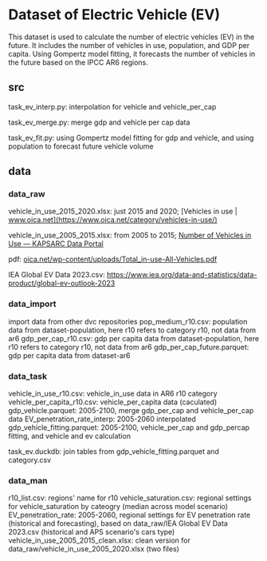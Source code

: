 # Dataset of Electric Vehicle (EV)
This dataset is used to calculate the number of electric vehicles (EV) in the future. It includes the number of vehicles in use, population, and GDP per capita. Using Gompertz model fitting, it forecasts the number of vehicles in the future based on the IPCC AR6 regions.

## src
task_ev_interp.py: interpolation for vehicle and vehicle_per_cap

task_ev_merge.py: merge gdp and vehicle per cap data

task_ev_fit.py: using Gompertz model fitting for gdp and vehicle, and using population to forecast future vehicle volume

## data

### data_raw

vehicle_in_use_2015_2020.xlsx: just 2015 and 2020; [Vehicles in use | www.oica.net](https://www.oica.net/category/vehicles-in-use/)

vehicle_in_use_2005_2015.xlsx: from 2005 to 2015; [Number of Vehicles in Use — KAPSARC Data Portal](https://datasource.kapsarc.org/explore/dataset/number-of-vehicles-in-use/information/?disjunctive.regions_countries)

pdf: [oica.net/wp-content/uploads/Total_in-use-All-Vehicles.pdf](https://www.oica.net/wp-content/uploads/Total_in-use-All-Vehicles.pdf)

IEA Global EV Data 2023.csv: https://www.iea.org/data-and-statistics/data-product/global-ev-outlook-2023

### data_import
import data from other dvc repositories
pop_medium_r10.csv: population data from dataset-population, here r10 refers to category r10, not data from ar6
gdp_per_cap_r10.csv: gdp per capita data from dataset-population, here r10 refers to category r10, not data from ar6
gdp_per_cap_future.parquet: gdp per capita data from dataset-ar6

### data_task
vehicle_in_use_r10.csv: vehicle_in_use data in AR6 r10 category
vehicle_per_capita_r10.csv: vehicle_per_capita data (caculated)
gdp_vehicle.parquet: 2005-2100, merge gdp_per_cap and vehicle_per_cap data
EV_penetration_rate_interp: 2005-2060 interpolated
gdp_vehicle_fitting.parquet: 2005-2100, vehicle_per_cap and gdp_percap fitting, and vehicle and ev calculation

task_ev.duckdb: join tables from gdp_vehicle_fitting.parquet and category.csv

### data_man
r10_list.csv: regions' name for r10
vehicle_saturation.csv: regional settings for vehicle_saturation by cateogry (median across model scenario)
EV_penetration_rate: 2005-2060, regional settings for EV penetration rate (historical and forecasting), based on data_raw/IEA Global EV Data 2023.csv (historical and APS scenario's cars type)
vehicle_in_use_2005_2015_clean.xlsx: clean version for data_raw/vehicle_in_use_2005_2020.xlsx (two files)
